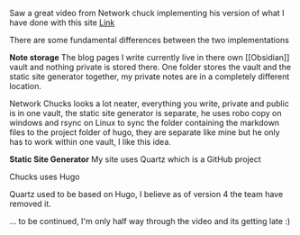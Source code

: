 Saw a great video from Network chuck implementing his version of what I have done with this site  [Link](https://youtu.be/dnE7c0ELEH8?si=0TZFKgFWP_ge-7FU)

There are some fundamental differences between the two implementations

**Note storage**
The blog pages I write currently live in there own [[Obsidian]] vault and nothing private is stored there. One folder stores the vault and the static site generator together, my private notes are in a completely different location. 

Network Chucks looks a lot neater, everything you write, private and public is in one vault, the static site generator is separate, he uses robo copy on windows and rsync on Linux to sync the folder containing the markdown files to the project folder of hugo, they are separate like mine but he only has to work within one vault, I like this idea.

**Static Site Generator**
My site uses Quartz which is a GitHub project

Chucks uses Hugo

Quartz used to be based on Hugo, I believe as of version 4 the team have removed it.

... to be continued, I'm only half way through the video and its getting late :)

